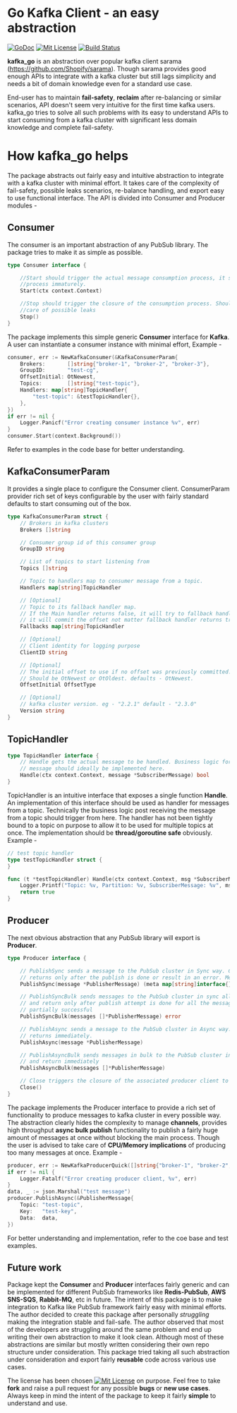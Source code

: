 # Go Kafka Client - an easy abstraction
[![GoDoc][godoc-img]][godoc] [![Mit License][mit-img]][mit] [![Build Status][ci-img]][ci]

**kafka_go** is an abstraction over popular kafka client sarama (https://github.com/Shopify/sarama).
Though sarama provides good enough APIs to integrate with a kafka cluster but still lags simplicity and
needs a bit of domain knowledge even for a standard use case. 

End-user has to maintain **fail-safety**, **reclaim**
after re-balancing or similar scenarios, API doesn't seem very intuitive for the first time kafka users.
kafka_go tries to solve all such problems with its easy to understand APIs to start consuming from a kafka
cluster with significant less domain knowledge and complete fail-safety.

# How kafka_go helps
The package abstracts out fairly easy and intuitive abstraction to integrate with a kafka cluster with minimal effort.
It takes care of the complexity of fail-safety, possible leaks scenarios, re-balance handling, and export easy to use functional
interface. The API is divided into Consumer and Producer modules -  

## Consumer 
The consumer is an important abstraction of any PubSub library. The package tries to make it as simple as possible.
```go
type Consumer interface {

	//Start should trigger the actual message consumption process, it should be blocking in nature to avoid killing
	//process immaturely.
	Start(ctx context.Context)

	//Stop should trigger the closure of the consumption process. Should cancel the context to relieve resources and take
	//care of possible leaks
	Stop()
}
```

The package implements this simple generic **Consumer** interface for **Kafka**. A user can instantiate a consumer instance 
with minimal effort, Example -

```go
consumer, err := NewKafkaConsumer(&KafkaConsumerParam{
	Brokers:       []string{"broker-1", "broker-2", "broker-3"},
	GroupID:       "test-cg",
	OffsetInitial: OtNewest,
	Topics:        []string{"test-topic"},
	Handlers: map[string]TopicHandler{
		"test-topic": &testTopicHandler{},
	},
})
if err != nil {
	Logger.Panicf("Error creating consumer instance %v", err)
}
consumer.Start(context.Background())
```
Refer to examples in the code base for better understanding.

## KafkaConsumerParam
It provides a single place to configure the Consumer client. ConsumerParam provider rich set of keys configurable
by the user with fairly standard defaults to start consuming out of the box. 

```go
type KafkaConsumerParam struct {
	// Brokers in kafka clusters
	Brokers []string

	// Consumer group id of this consumer group
	GroupID string

	// List of topics to start listening from
	Topics []string

	// Topic to handlers map to consumer message from a topic.
	Handlers map[string]TopicHandler

	// [Optional]
	// Topic to its fallback handler map.
	// If the Main handler returns false, it will try to fallback handler.
	// it will commit the offset not matter fallback handler returns true or false.
	Fallbacks map[string]TopicHandler

	// [Optional]
	// Client identity for logging purpose
	ClientID string

	// [Optional]
	// The initial offset to use if no offset was previously committed.
	// Should be OtNewest or OtOldest. defaults - OtNewest.
	OffsetInitial OffsetType

	// [Optional]
	// kafka cluster version. eg - "2.2.1" default - "2.3.0"
	Version string
}
```

## TopicHandler

```go
type TopicHandler interface {
	// Handle gets the actual message to be handled. Business logic for a given
	// message should ideally be implemented here.
	Handle(ctx context.Context, message *SubscriberMessage) bool
}
```
TopicHandler is an intuitive interface that exposes a single function **Handle**.
An implementation of this interface should be used as handler for messages from a topic.
Technically the business logic post receiving the message from a topic should trigger from here.
The handler has not been tightly bound to a topic on purpose to allow it to be used for multiple
topics at once. The implementation should be **thread/goroutine safe** obviously. Example - 

```go
// test topic handler
type testTopicHandler struct {
}

func (t *testTopicHandler) Handle(ctx context.Context, msg *SubscriberMessage) bool {
	Logger.Printf("Topic: %v, Partition: %v, SubscriberMessage: %v", msg.Topic, msg.Partition, string(msg.Value))
	return true
}
```

## Producer
The next obvious abstraction that any PubSub library will export is **Producer**.

```go
type Producer interface {

	// PublishSync sends a message to the PubSub cluster in Sync way. Call to this function is blocking and
	// returns only after the publish is done or result in an error. Meta contains the publish related meta info
	PublishSync(message *PublisherMessage) (meta map[string]interface{}, err error)

	// PublishSyncBulk sends messages to the PubSub cluster in sync all at once. Call to this function is blocking
	// and return only after publish attempt is done for all the messages. Return error if the bulk publish is
	// partially successful
	PublishSyncBulk(messages []*PublisherMessage) error

	// PublishAsync sends a message to the PubSub cluster in Async way. Call to this function is non-blocking and
	// returns immediately.
	PublishAsync(message *PublisherMessage)

	// PublishAsyncBulk sends messages in bulk to the PubSub cluster in Async way. Call to this function is non-blocking
	// and return immediately
	PublishAsyncBulk(messages []*PublisherMessage)

	// Close triggers the closure of the associated producer client to avoid any leaks
	Close()
}
```
The package implements the Producer interface to provide a rich set of functionality to produce
messages to kafka cluster in every possible way. The abstraction clearly hides the complexity to manage **channels**, provides high throughput **async bulk publish** functionality to publish a fairly huge
amount of messages at once without blocking the main process. Though the user is advised to take care
of **CPU/Memory implications** of producing too many messages at once. Example - 

```go
producer, err := NewKafkaProducerQuick([]string{"broker-1", "broker-2", "broker-3"})
if err != nil {
	Logger.Fatalf("Error creating producer client, %v", err)
}
data, _ := json.Marshal("test message")
producer.PublishAsync(&PublisherMessage{
	Topic: "test-topic",
	Key:   "test-key",
	Data:  data,
})
```
For better understanding and implementation, refer to the coe base and test examples.

## Future work 
Package kept the **Consumer** and **Producer** interfaces fairly generic and can be implemented
for different PubSub frameworks like **Redis-PubSub**, **AWS SNS-SQS**, **Rabbit-MQ**, etc in future. The intent of this package is to make integration to Kafka like PubSub framework fairly easy with minimal efforts.
The author decided to create this package after personally _struggling_ making the integration stable and
fail-safe. The author observed that most of the developers are struggling around the same problem and end up
writing their own abstraction to make it look clean. Although most of these abstractions are similar but
mostly written considering their own repo structure under consideration. This package tried taking all such
abstraction under consideration and export fairly **reusable** code across various use cases.

The license has been chosen [![Mit License][mit-img]][mit] on purpose. Feel free to take **fork** and raise a pull request
for any possible **bugs** or **new use cases**. Always keep in mind the intent of the package to keep it fairly **simple** to understand and use.

[godoc-img]: https://godoc.org/github.com/saurav534/kafka-go?status.svg
[godoc]: https://pkg.go.dev/github.com/saurav534/kafka-go?tab=doc

[mit-img]: http://img.shields.io/badge/License-MIT-blue.svg
[mit]: https://github.com/saurav534/kafka-go/blob/master/LICENSE

[ci-img]: https://travis-ci.com/saurav534/kafka-go.svg?branch=master
[ci]: https://travis-ci.com/github/saurav534/kafka-go/branches